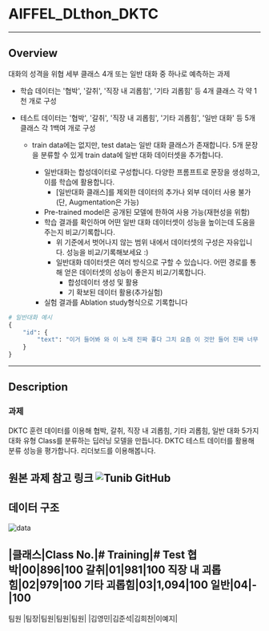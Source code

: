 # AIFFEL_DLthon_DKTC
---

## Overview
대화의 성격을 위협 세부 클래스 4개 또는 일반 대화 중 하나로 예측하는 과제

- 학습 데이터는 '협박', '갈취', '직장 내 괴롭힘', '기타 괴롭힘' 등 4개 클래스 각 약 1천 개로 구성

- 테스트 데이터는 '협박', '갈취', '직장 내 괴롭힘', '기타 괴롭힘', '일반 대화' 등 5개 클래스 각 1백여 개로 구성

    - train data에는 없지만, test data는 일반 대화 클래스가 존재합니다. 5개 문장을 분류할 수 있게 train data에 일반 대화 데이터셋을 추가합니다.

        - 일반대화는 합성데이터로 구성합니다. 다양한 프롬프트로 문장을 생성하고, 이를 학습에 활용합니다.
            - [일반대화 클래스]를 제외한 데이터의 추가나 외부 데이터 사용 불가(단, Augmentation은 가능)
        - Pre-trained model은 공개된 모델에 한하여 사용 가능(재현성을 위함)
        - 학습 결과를 확인하며 어떤 일반 대화 데이터셋이 성능을 높이는데 도움을 주는지 비교/기록합니다.
            - 위 기준에서 벗어나지 않는 범위 내에서 데이터셋의 구성은 자유입니다. 성능을 비교/기록해보세요 :)
            - 일반대화 데이터셋은 여러 방식으로 구할 수 있습니다. 어떤 경로를 통해 얻은 데이터셋의 성능이 좋은지 비교/기록합니다.
                - 합성데이터 생성 및 활용
                - 기 확보된 데이터 활용(추가실험)
        - 실험 결과를 Ablation study형식으로 기록합니다
```python
# 일반대화 예시
{
    "id": {
        "text": "이거 들어봐 와 이 노래 진짜 좋다 그치 요즘 이 것만 들어 진짜 너무 좋다 내가 요즘 듣는 것도 들어봐 음 난 좀 별론데 좋을 줄 알았는데 아쉽네 내 취향은 아닌 듯 배고프다 밥이나 먹으러 가자 그래"
    }
}
```
---
  
## Description
### 과제
DKTC 훈련 데이터를 이용해
협박, 갈취, 직장 내 괴롭힘, 기타 괴롭힘, 일반 대화 5가지 대화 유형 Class를 분류하는 딥러닝 모델을 만듭니다.
DKTC 테스트 데이터를 활용해 분류 성능을 평가합니다.
리더보드를 이용해봅니다.

원본 과제 참고 링크
![Tunib GitHub](https://github.com/tunib-ai/DKTC)
---
## 데이터 구조
![data](https://user-images.githubusercontent.com/42150335/149441163-7728a543-5dbd-4fb6-b12f-cae5fc79c6fe.png)
  
|클래스|Class No.|# Training|# Test
협박|00|896|100
갈취|01|981|100
직장 내 괴롭힘|02|979|100
기타 괴롭힘|03|1,094|100
일반|04|-|100
---
팀원
|팀장|팀원|팀원|팀원|
|김영민|김준석|김희찬|이예지|